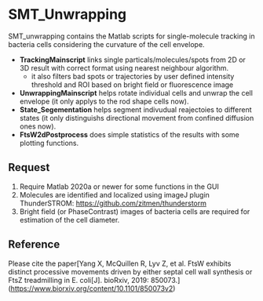 # **SMT_Unwrapping**
SMT_unwrapping contains the Matlab scripts for single-molecule tracking in bacteria cells considering the curvature of the cell envelope.
- **TrackingMainscript** links single particals/molecules/spots from 2D or 3D result with correct format using nearest neighbour algorithm.
  - it also filters bad spots or trajectories by user defined intensity threshold and ROI based on bright field or fluorescence image
- **UnwrappingMainscript** helps rotate individual cells and unwrap the cell envelope (it only applys to the rod shape cells now).
- **State_Segementation** helps segment indivudual reajectoies to different states (it only distinguishs directional movement from confined diffusion ones now).
- **FtsW2dPostprocess** does simple statistics of the results with some plotting functions.
## Request
  1. Require Matlab 2020a or newer for some functions in the GUI
  2. Molecules are identified and localized using imageJ plugin ThunderSTROM: https://github.com/zitmen/thunderstorm
  3. Bright field (or PhaseContrast) images of bacteria cells are required for estimation of the cell diameter.
## Reference 
Please cite the paper[Yang X, McQuillen R, Lyv Z, et al. FtsW exhibits distinct processive movements driven by either septal cell wall synthesis or FtsZ treadmilling in E. coli[J]. bioRxiv, 2019: 850073.] (https://www.biorxiv.org/content/10.1101/850073v2)


